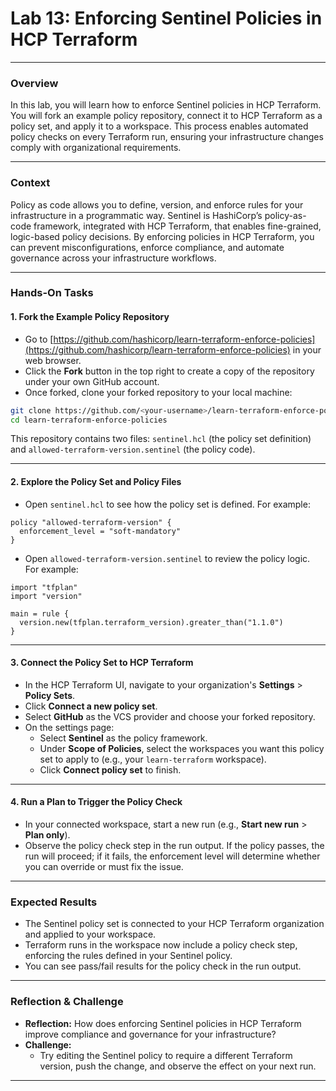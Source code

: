 # Lab 13: Enforcing Sentinel Policies in HCP Terraform

---

### Overview

In this lab, you will learn how to enforce Sentinel policies in HCP Terraform. You will fork an example policy repository, connect it to HCP Terraform as a policy set, and apply it to a workspace. This process enables automated policy checks on every Terraform run, ensuring your infrastructure changes comply with organizational requirements.

---

### Context

Policy as code allows you to define, version, and enforce rules for your infrastructure in a programmatic way. Sentinel is HashiCorp’s policy-as-code framework, integrated with HCP Terraform, that enables fine-grained, logic-based policy decisions. By enforcing policies in HCP Terraform, you can prevent misconfigurations, enforce compliance, and automate governance across your infrastructure workflows.

---

### Hands-On Tasks

#### 1. Fork the Example Policy Repository

- Go to [https://github.com/hashicorp/learn-terraform-enforce-policies](https://github.com/hashicorp/learn-terraform-enforce-policies) in your web browser.
- Click the **Fork** button in the top right to create a copy of the repository under your own GitHub account.
- Once forked, clone your forked repository to your local machine:

```sh
git clone https://github.com/<your-username>/learn-terraform-enforce-policies.git
cd learn-terraform-enforce-policies
```

This repository contains two files: `sentinel.hcl` (the policy set definition) and `allowed-terraform-version.sentinel` (the policy code).

---

#### 2. Explore the Policy Set and Policy Files

- Open `sentinel.hcl` to see how the policy set is defined. For example:

```hcl
policy "allowed-terraform-version" {
  enforcement_level = "soft-mandatory"
}
```

- Open `allowed-terraform-version.sentinel` to review the policy logic. For example:

```hcl
import "tfplan"
import "version"

main = rule {
  version.new(tfplan.terraform_version).greater_than("1.1.0")
}
```

---

#### 3. Connect the Policy Set to HCP Terraform

- In the HCP Terraform UI, navigate to your organization's **Settings** > **Policy Sets**.
- Click **Connect a new policy set**.
- Select **GitHub** as the VCS provider and choose your forked repository.
- On the settings page:
  - Select **Sentinel** as the policy framework.
  - Under **Scope of Policies**, select the workspaces you want this policy set to apply to (e.g., your `learn-terraform` workspace).
  - Click **Connect policy set** to finish.

---

#### 4. Run a Plan to Trigger the Policy Check

- In your connected workspace, start a new run (e.g., **Start new run** > **Plan only**).
- Observe the policy check step in the run output. If the policy passes, the run will proceed; if it fails, the enforcement level will determine whether you can override or must fix the issue.

---

### Expected Results

- The Sentinel policy set is connected to your HCP Terraform organization and applied to your workspace.
- Terraform runs in the workspace now include a policy check step, enforcing the rules defined in your Sentinel policy.
- You can see pass/fail results for the policy check in the run output.

---

### Reflection & Challenge

- **Reflection:** How does enforcing Sentinel policies in HCP Terraform improve compliance and governance for your infrastructure?
- **Challenge:**
  - Try editing the Sentinel policy to require a different Terraform version, push the change, and observe the effect on your next run.

---
